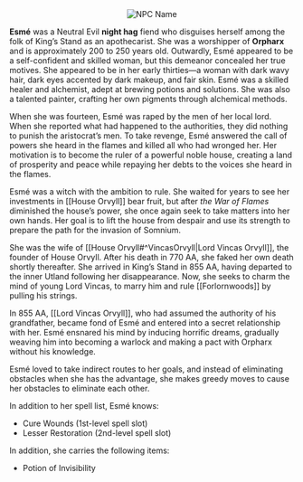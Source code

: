 <div style="text-align: center;">
  <img src="Esme.png" alt="NPC Name" style="max-width: 450px;">
</div>

**Esmé** was a Neutral Evil **night hag** fiend who disguises herself among the folk of King’s Stand as an apothecarist. She was a worshipper of **Orpharx** and is approximately 200 to 250 years old. Outwardly, Esmé appeared to be a self-confident and skilled woman, but this demeanor concealed her true motives. She appeared to be in her early thirties—a woman with dark wavy hair, dark eyes accented by dark makeup, and fair skin. Esmé was a skilled healer and alchemist, adept at brewing potions and solutions. She was also a talented painter, crafting her own pigments through alchemical methods.

When she was fourteen, Esmé was raped by the men of her local lord. When she reported what had happened to the authorities, they did nothing to punish the aristocrat’s men. To take revenge, Esmé answered the call of powers she heard in the flames and killed all who had wronged her. Her motivation is to become the ruler of a powerful noble house, creating a land of prosperity and peace while repaying her debts to the voices she heard in the flames.

Esmé was a witch with the ambition to rule. She waited for years to see her investments in [[House Orvyll]] bear fruit, but after _the War of Flames_ diminished the house’s power, she once again seek to take matters into her own hands. Her goal is to lift the house from despair and use its strength to prepare the path for the invasion of Somnium.

She was the wife of [[House Orvyll#^VincasOrvyll|Lord Vincas Orvyll]], the founder of House Orvyll. After his death in 770 AA, she faked her own death shortly thereafter. She arrived in King’s Stand in 855 AA, having departed to the inner Utland following her disappearance. Now, she seeks to charm the mind of young Lord Vincas, to marry him and rule [[Forlornwoods]] by pulling his strings.

In 855 AA, [[Lord Vincas Orvyll]], who had assumed the authority of his grandfather, became fond of Esmé and entered into a secret relationship with her. Esmé ensnared his mind by inducing horrific dreams, gradually weaving him into becoming a warlock and making a pact with Orpharx without his knowledge.

Esmé loved to take indirect routes to her goals, and instead of eliminating obstacles when she has the advantage, she makes greedy moves to cause her obstacles to eliminate each other.

In addition to her spell list, Esmé knows:
- Cure Wounds (1st-level spell slot)
- Lesser Restoration (2nd-level spell slot)

In addition, she carries the following items:
- Potion of Invisibility